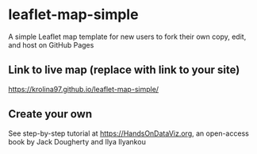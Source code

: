 # leaflet-map-simple
A simple Leaflet map template for new users to fork their own copy, edit, and host on GitHub Pages

## Link to live map (replace with link to your site)
https://krolina97.github.io/leaflet-map-simple/

## Create your own
See step-by-step tutorial at https://HandsOnDataViz.org, an open-access book by Jack Dougherty and Ilya Ilyankou
